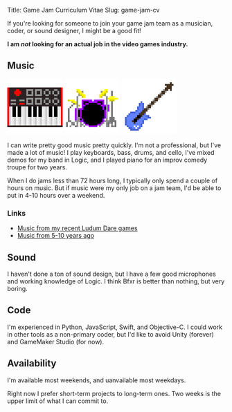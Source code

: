Title: Game Jam Curriculum Vitae
Slug: game-jam-cv

If you're looking for someone to join your game jam team as a musician, coder, or sound designer, I might be a good fit!

**I am _not_ looking for an actual job in the video games industry.**

## Music

<img src="/img/instruments/keyboard_128.png">
<img src="/img/instruments/drums_128.png">
<img src="/img/instruments/bass_128.png">

I can write pretty good music pretty quickly. I'm not a professional, but I've made a lot of music! I play keyboards, bass, drums, and cello, I've mixed demos for my band in Logic, and I played piano for an improv comedy troupe for two years.

When I do jams less than 72 hours long, I typically only spend a couple of hours on music. But if music were my only job on a jam team, I'd be able to put in 4-10 hours over a weekend.

### Links

* [Music from my recent Ludum Dare games]()
* [Music from 5-10 years ago](http://slamjamsen.com/)

## Sound

I haven't done a ton of sound design, but I have a few good microphones and working knowledge of Logic. I think Bfxr is better than nothing, but very boring.

## Code

I'm experienced in Python, JavaScript, Swift, and Objective-C. I could work in other tools as a non-primary coder, but I'd like to avoid Unity (forever) and GameMaker Studio (for now).

## Availability

I'm available most weekends, and uanvailable most weekdays.

Right now I prefer short-term projects to long-term ones. Two weeks is the upper limit of what I can commit to.